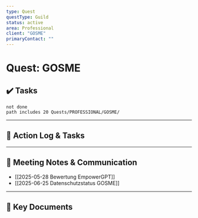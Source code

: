 ```yaml
---
type: Quest
questType: Guild
status: active
area: Professional
client: "GOSME"
primaryContact: ""
---
```


# Quest: GOSME

## ✔️ Tasks

```tasks
not done
path includes 20 Quests/PROFESSIONAL/GOSME/
```

---

## 📝 Action Log & Tasks


---
## 💬 Meeting Notes & Communication
- [[2025-05-28 Bewertung EmpowerGPT]]
- [[2025-06-25 Datenschutzstatus GOSME]]

---
## 📎 Key Documents
